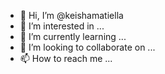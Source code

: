 - 👋 Hi, I’m @keishamatiella
- 👀 I’m interested in ...
- 🌱 I’m currently learning ...
- 💞️ I’m looking to collaborate on ...
- 📫 How to reach me ...

<!---
keishamatiella/keishamatiella is a ✨ special ✨ repository because its `README.md` (this file) appears on your GitHub profile.
You can click the Preview link to take a look at your changes.
--->
